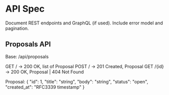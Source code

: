 # API Spec

Document REST endpoints and GraphQL (if used). Include error model and pagination.

## Proposals API

Base: /api/proposals

GET /              → 200 OK, list of Proposal
POST /             → 201 Created, Proposal
GET /{id}          → 200 OK, Proposal | 404 Not Found

Proposal:
{
  "id": 1,
  "title": "string",
  "body": "string",
  "status": "open",
  "created_at": "RFC3339 timestamp"
}
